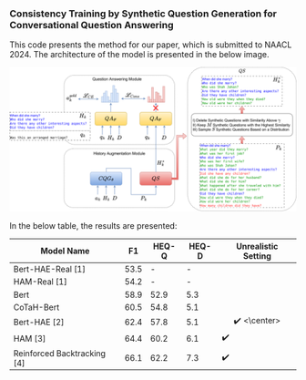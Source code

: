 ### Consistency Training by Synthetic Question Generation for Conversational Question Answering

This code presents the method for our paper, which is submitted to NAACL 2024. The architecture of the model is presented in the below image.

![The Architecture of Our Proposed Model](Arch.png) 


In the below table, the results are presented:

| Model Name                    | F1   | HEQ-Q | HEQ-D | Unrealistic Setting |
| ----------------------------- | ---- | ----- | ----- | -------------------- |
| Bert-HAE-Real [1]              | 53.5 | -     | -     |                      |
| HAM-Real [1]                   | 54.2 | -     | -     |                      |
| Bert                          | 58.9 | 52.9  | 5.3   |                      |
| CoTaH-Bert                    | 60.5 | 54.8  | 5.1   |                      |
| Bert-HAE [2]                  | 62.4 | 57.8  | 5.1   | <center>:heavy_check_mark: <\center>  |
| HAM [3]                       | 64.4 | 60.2  | 6.1   | :heavy_check_mark:   |
| Reinforced Backtracking [4]   | 66.1 | 62.2  | 7.3   | :heavy_check_mark:   |

